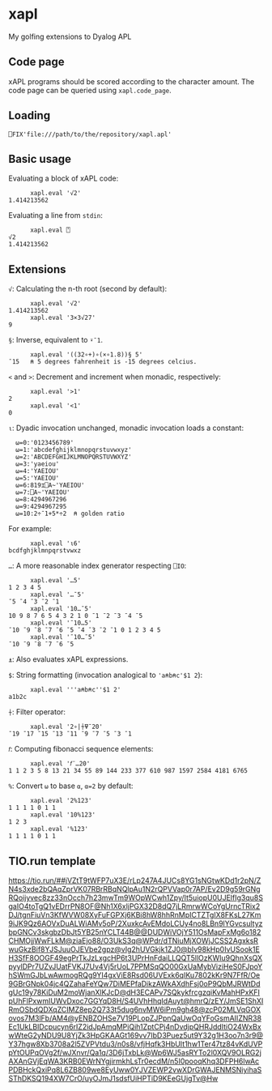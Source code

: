 # xapl
My golfing extensions to Dyalog APL

## Code page

xAPL programs should be scored according to the character amount.
The code page can be queried using `xapl.code_page`.

## Loading

```
⎕FIX'file:///path/to/the/repository/xapl.apl'
```

## Basic usage

Evaluating a block of xAPL code:

```
      xapl.eval '√2'
1.414213562
```

Evaluating a line from `stdin`:

```
      xapl.eval ⍞
√2
1.414213562
```

## Extensions

`√`: Calculating the n-th root (second by default):
```
      xapl.eval '√2'
1.414213562
      xapl.eval '3×3√27'
9
```

`§`: Inverse, equivalent to `⍣¯1`.
```
      xapl.eval '((32∘+)∘(×∘1.8))§ 5'
¯15   ⍝ 5 degrees fahrenheit is -15 degrees celcius.
```

`<` and `>`: Decrement and increment when monadic, respectively:
```
      xapl.eval '>1'
2
      xapl.eval '<1'
0
```

`⍳`: Dyadic invocation unchanged, monadic invocation loads a constant:
```
  ⍵=0:'0123456789'
  ⍵=1:'abcdefghijklmnopqrstuvwxyz'
  ⍵=2:'ABCDEFGHIJKLMNOPQRSTUVWXYZ'
  ⍵=3:'yaeiou'
  ⍵=4:'YAEIOU'
  ⍵=5:'YAEIOU'
  ⍵=6:819⌶⎕A~'YAEIOU'
  ⍵=7:⎕A~'YAEIOU'
  ⍵=8:4294967296
  ⍵=9:4294967295
  ⍵=10:2÷¯1+5*÷2  ⍝ golden ratio
```
For example:
```
      xapl.eval '⍳6'
bcdfghjklmnpqrstvwxz
```

`…`: A more reasonable index generator respecting `⎕IO`:
```
      xapl.eval '…5'
1 2 3 4 5
      xapl.eval '…¯5'
¯5 ¯4 ¯3 ¯2 ¯1
      xapl.eval '10…¯5'
10 9 8 7 6 5 4 3 2 1 0 ¯1 ¯2 ¯3 ¯4 ¯5
      xapl.eval '¯10…5'
¯10 ¯9 ¯8 ¯7 ¯6 ¯5 ¯4 ¯3 ¯2 ¯1 0 1 2 3 4 5
      xapl.eval '¯10…¯5'
¯10 ¯9 ¯8 ¯7 ¯6 ¯5
```

`⍎`: Also evaluates xAPL expressions.

`$`: String formatting (invocation analogical to `'a⍝b⍝c'$1 2`):
```
      xapl.eval '''a⍝b⍝c''$1 2'
a1b2c
```

`⍭`: Filter operator:
```
      xapl.eval '2∘|⍭⍫¯20'
¯19 ¯17 ¯15 ¯13 ¯11 ¯9 ¯7 ¯5 ¯3 ¯1
```

`𝑓`: Computing fibonacci sequence elements:
```
      xapl.eval '𝑓¨…20'
1 1 2 3 5 8 13 21 34 55 89 144 233 377 610 987 1597 2584 4181 6765
```

`%`: Convert `⍵` to base `⍺`, `⍺=2` by default:
```
      xapl.eval '2%123'
1 1 1 1 0 1 1
      xapl.eval '10%123'
1 2 3
      xapl.eval '%123'
1 1 1 1 0 1 1
```

## TIO.run template

https://tio.run/##jVZtT9tWFP7uX3E/rLp247A4JUCs8YG1sNGtwKDd1r2pN/ZN4s3xde2bQAqZprVK07RBrRBqNQlpAu1N2rQPVVap0r7AP/Ev2D9g59rGNgRQoijyvec8zz33nOcch7h23mwTm9WOpWCwh1Zpy/It5uiopU0UJElfIg3qu8SgaIO4toTgQ1vEDrrPN8OF@Nh1X6xljPGX32D8dQ7jLRmrwWCoYgUrncTRix2DJ/tgnFiuVn3KfWVW08XyFuFGPXj6KBi8hW8hhRnMpICTZTgIX8FKsL27Km9iJK9Qz6AOVxDuALWiAMv5oP/2XuxkcAvEMdoLCUy4no8LBn9lYGvcsultyzbpGNCv3skgbzDbJt5YB25nYCLT44B@@DUDWiVOjY511OsMapFxMg6o182CHMOjjWwFLkM@ziaEjo88/O3UkS3q@WPdr/dTNiuMjXOWjJCSS2AgxksRwuGkzBif8YJSJuuOJEVbe2gpz@vIg2hUVGkjk1ZJ0@bIv98kHp0IvUSook1EH3SfF8OOGF49egPrTkJzLxgcHP6t3UPrHnFdaiLLQQT5llOzKWIu9QhnXsQXpyylDPr7UZvJUatFVKJ7Uv4Vj5rUoL7PPMSqQO00GxUaMybViziHeS0FJpoYhSWmGJbLwAwmogRQg9YI4gxViE8Rsd06UVExk6qIKu7802kKr9N7FfR/Oe9GBrGNpk04jc4QZahaFeYQw7DiMEPfaDikzAWkAXdhFsj0oP9QbMJRWtDdgUc19y78KiDuM2moWjanXlKJcD@dH3ECAPv7SQkykfrcgzqiKvMahHPxKFIpUhFlPxwmIUWvDxoc7GGYqD8H/S4UVhHhqIdAuyt@hmrQ/zEY/JmSE1ShXIRmOSbdQDXqZCIMZ8ep2Q733t5dug6nvMW6iPm9gh48@zcP02MLVqGOXovos7M3lFb/AM4@yENBZOHSe7V19PLopZJPpnQaUwOqYFoGsmAIIZNR38Ec1UkLBIDcpucyn6rIZ2idJpAmqMPiQih1ZptCPj4nDvdjpQHRJddItiO24WxBxwWteG2yNDU9U8YjZk3HpGKAAGt169vv7IbD3Puez5ut9Y32g1H3oo7n3r9@Y37hgw8Xb3708a2l5ZVPVtdu3/n0s8/vfjHqfk3HbUIt1hw1Ter47tz84vKdUVPpYtOUPqOVg2f/wJXnvr/Qa1q/3D6jTxbLk@Wp6WJ5asRYTo2l0XQV9OLRG2jAXAnGVjEqWA3KRB0EWrNYgjirmkhLsTr0ecdM/n5I0pooqKhq3DFPH6lwAcPDBHckQxiPq8L6ZB809we8EyUww0YJVZEWP2vwXDrGWAJENMSNiyihaSSThDKSQ194XW7CrO/uyOJmJ1sdsfUiHPTiD9KEeGUjgTv@Hw
